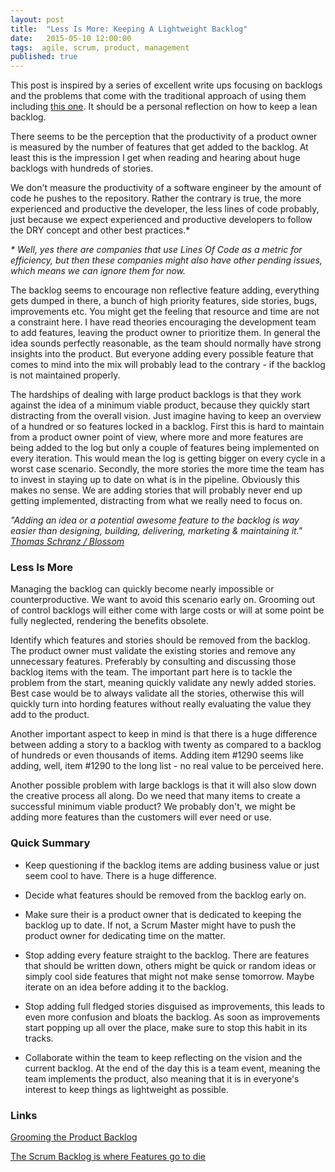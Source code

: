 ```yaml
---
layout: post
title:  "Less Is More: Keeping A Lightweight Backlog"
date:   2015-05-10 12:00:00
tags:  agile, scrum, product, management
published: true
---
```


This post is inspired by a series of excellent write ups focusing on backlogs and the problems that come with 
the traditional approach of using them including [this one](https://medium.com/product-love/the-scrum-backlog-is-where-features-go-to-die-b1336ff707aa).
It should be a personal reflection on how to keep a lean backlog.
                                                                                                                                                        
There seems to be the perception that the productivity of a product owner 
is measured by the number of features that get added to the backlog. At least this is the impression I get when 
reading and hearing about huge backlogs with hundreds of stories.
 
We don't measure the productivity of a software engineer by the amount of code he pushes to the repository. 
Rather the contrary is true, the more experienced and productive the developer, the less lines of code probably, 
just because we expect experienced and productive developers to follow the DRY concept and other best practices.*
 
_* Well, yes there are companies that use Lines Of Code as a metric for efficiency, but then these companies might also have other pending issues, which means we can ignore them for now._

The backlog seems to encourage non reflective feature adding, everything gets dumped in there, a bunch of high priority features, side stories, bugs, improvements etc. 
You might get the feeling that resource and time are not a constraint here. 
I have read theories encouraging the development team to add features, leaving the product owner to prioritize them. 
In general the idea sounds perfectly reasonable, as the team should normally have strong insights into the product.
But everyone adding every possible feature that comes to mind 
into the mix will probably lead to the contrary - if the backlog is not maintained properly.

The hardships of dealing with large product backlogs is that they work against the idea of a minimum viable product, because they quickly start distracting from
the overall vision. Just imagine having to keep an overview of a hundred or so features locked in a backlog. First this is hard to 
maintain from a product owner point of view, where more and more features are being added to the log but only a couple of features being implemented on every iteration.
This would mean the log is getting bigger on every cycle in a worst case scenario. Secondly, the more stories the more time the team has to invest in staying up to date on what is in the pipeline.
Obviously this makes no sense. We are adding stories that will probably never end up getting implemented, distracting from what we really need to 
focus on.

_"Adding an idea or a potential awesome feature to the backlog is way easier than designing, building, delivering, marketing & maintaining it."_
_[Thomas Schranz / Blossom](https://medium.com/product-love/the-scrum-backlog-is-where-features-go-to-die-b1336ff707aa)_

### Less Is More

Managing the backlog can quickly become nearly impossible or counterproductive. 
We want to avoid this scenario early on.
Grooming out of control backlogs will either come with large costs or will at some point be fully neglected, rendering the benefits obsolete.

Identify which features and stories should be removed from the backlog. 
The product owner must validate the existing stories and remove
any unnecessary features. Preferably by consulting and discussing those backlog items with the team. 
The important part here is to tackle the problem from the start, meaning quickly validate any newly added stories.
Best case would be to always validate all the stories, otherwise this will quickly turn into hording features without really evaluating the value they add to the product.

Another important aspect to keep in mind is that there is a huge difference between adding a story to a backlog with twenty as compared to a backlog
of hundreds or even thousands of items. 
Adding item #1290 seems like adding, well, item #1290 to the long list - no real value to be perceived here.

Another possible problem with large backlogs is that it will also slow down the creative process all along. 
Do we need that many items to create a successful minimum viable product?
We probably don't, we might be adding more features than the customers will ever need or use.

### Quick Summary

* Keep questioning if the backlog items are adding business value or just seem cool to have. There is a huge difference.

* Decide what features should be removed from the backlog early on.

* Make sure their is a product owner that is dedicated to keeping the backlog up to date. If not, a Scrum Master might have 
to push the product owner for dedicating time on the matter.

* Stop adding every feature straight to the backlog. There are features that should be written down, others might be 
quick or random ideas or simply cool side features that might not make sense tomorrow. Maybe iterate on an idea before adding it to the backlog.

* Stop adding full fledged stories disguised as improvements, this leads to even more confusion and bloats the backlog. 
As soon as improvements start popping up all over the place, make sure to stop this habit in its tracks.

* Collaborate within the team to keep reflecting on the vision and the current backlog. At the end of the day this is a team event, 
meaning the team implements the product, also meaning that it is in everyone's interest to keep things as lightweight as possible.


### Links

[Grooming the Product Backlog](http://www.romanpichler.com/blog/grooming-the-product-backlog/)

[The Scrum Backlog is where Features go to die](https://medium.com/product-love/the-scrum-backlog-is-where-features-go-to-die-b1336ff707aa)